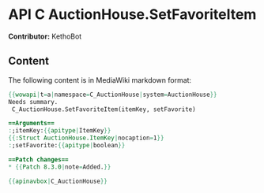 # API C AuctionHouse.SetFavoriteItem

**Contributor:** KethoBot

## Content

The following content is in MediaWiki markdown format:

```mediawiki
{{wowapi|t=a|namespace=C_AuctionHouse|system=AuctionHouse}}
Needs summary.
 C_AuctionHouse.SetFavoriteItem(itemKey, setFavorite)

==Arguments==
:;itemKey:{{apitype|ItemKey}}
{{:Struct AuctionHouse.ItemKey|nocaption=1}}
:;setFavorite:{{apitype|boolean}}

==Patch changes==
* {{Patch 8.3.0|note=Added.}}

{{apinavbox|C_AuctionHouse}}
```
